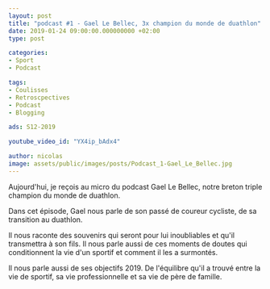 ```yaml
---
layout: post
title: "podcast #1 - Gael Le Bellec, 3x champion du monde de duathlon"
date: 2019-01-24 09:00:00.000000000 +02:00
type: post

categories:
- Sport
- Podcast

tags:
- Coulisses
- Retroscpectives
- Podcast
- Blogging

ads: S12-2019

youtube_video_id: "YX4ip_bAdx4"

author: nicolas
image: assets/public/images/posts/Podcast_1-Gael_Le_Bellec.jpg
---
```

Aujourd'hui, je reçois au micro du podcast Gael Le Bellec, notre breton triple champion du monde de duathlon.

Dans cet épisode, Gael nous parle de son passé de coureur cycliste, de sa transition au duathlon.

Il nous raconte des souvenirs qui seront pour lui inoubliables et qu'il transmettra à son fils. Il nous parle aussi de ces moments de doutes qui conditionnent la vie d'un sportif et comment il les a surmontés.

Il nous parle aussi de ses objectifs 2019. De l'équilibre qu'il a trouvé entre la vie de sportif, sa vie professionnelle et sa vie de père de famille.